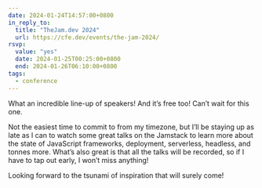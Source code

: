 ```yaml
---
date: 2024-01-24T14:57:00+0800
in_reply_to:
  title: "TheJam.dev 2024"
  url: https://cfe.dev/events/the-jam-2024/
rsvp:
  value: "yes"
  date: 2024-01-25T00:25:00+0800
  end: 2024-01-26T06:10:00+0800
tags:
  - conference
---
```


What an incredible line-up of speakers! And it’s free too! Can’t wait for this one.

Not the easiest time to commit to from my timezone, but I’ll be staying up as late as I can to watch some great talks on the Jamstack to learn more about the state of JavaScript frameworks, deployment, serverless, headless, and tonnes more. What’s also great is that all the talks will be recorded, so if I have to tap out early, I won’t miss anything!

Looking forward to the tsunami of inspiration that will surely come!
